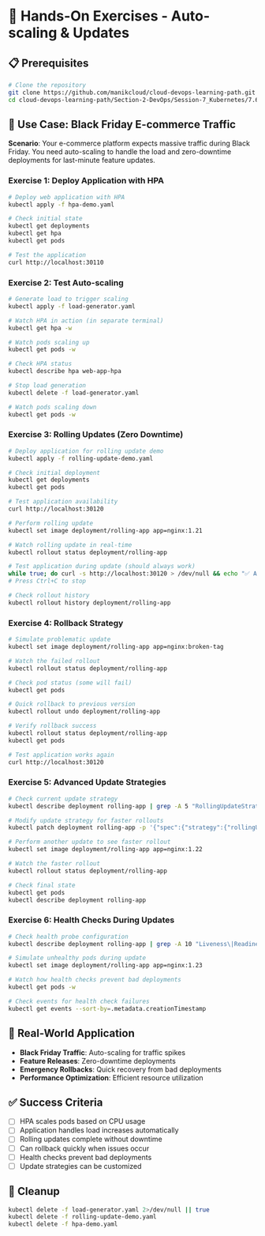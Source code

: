 # 🧪 Hands-On Exercises - Auto-scaling & Updates

## 📋 Prerequisites
```bash
# Clone the repository
git clone https://github.com/manikcloud/cloud-devops-learning-path.git
cd cloud-devops-learning-path/Section-2-DevOps/Session-7_Kubernetes/7.6_autoscaling_updates
```

## 🎯 Use Case: Black Friday E-commerce Traffic

**Scenario**: Your e-commerce platform expects massive traffic during Black Friday. You need auto-scaling to handle the load and zero-downtime deployments for last-minute feature updates.

### Exercise 1: Deploy Application with HPA
```bash
# Deploy web application with HPA
kubectl apply -f hpa-demo.yaml

# Check initial state
kubectl get deployments
kubectl get hpa
kubectl get pods

# Test the application
curl http://localhost:30110
```

### Exercise 2: Test Auto-scaling
```bash
# Generate load to trigger scaling
kubectl apply -f load-generator.yaml

# Watch HPA in action (in separate terminal)
kubectl get hpa -w

# Watch pods scaling up
kubectl get pods -w

# Check HPA status
kubectl describe hpa web-app-hpa

# Stop load generation
kubectl delete -f load-generator.yaml

# Watch pods scaling down
kubectl get pods -w
```

### Exercise 3: Rolling Updates (Zero Downtime)
```bash
# Deploy application for rolling update demo
kubectl apply -f rolling-update-demo.yaml

# Check initial deployment
kubectl get deployments
kubectl get pods

# Test application availability
curl http://localhost:30120

# Perform rolling update
kubectl set image deployment/rolling-app app=nginx:1.21

# Watch rolling update in real-time
kubectl rollout status deployment/rolling-app

# Test application during update (should always work)
while true; do curl -s http://localhost:30120 > /dev/null && echo "✅ App accessible" || echo "❌ App down"; sleep 1; done
# Press Ctrl+C to stop

# Check rollout history
kubectl rollout history deployment/rolling-app
```

### Exercise 4: Rollback Strategy
```bash
# Simulate problematic update
kubectl set image deployment/rolling-app app=nginx:broken-tag

# Watch the failed rollout
kubectl rollout status deployment/rolling-app

# Check pod status (some will fail)
kubectl get pods

# Quick rollback to previous version
kubectl rollout undo deployment/rolling-app

# Verify rollback success
kubectl rollout status deployment/rolling-app
kubectl get pods

# Test application works again
curl http://localhost:30120
```

### Exercise 5: Advanced Update Strategies
```bash
# Check current update strategy
kubectl describe deployment rolling-app | grep -A 5 "RollingUpdateStrategy"

# Modify update strategy for faster rollouts
kubectl patch deployment rolling-app -p '{"spec":{"strategy":{"rollingUpdate":{"maxSurge":"50%","maxUnavailable":"25%"}}}}'

# Perform another update to see faster rollout
kubectl set image deployment/rolling-app app=nginx:1.22

# Watch the faster rollout
kubectl rollout status deployment/rolling-app

# Check final state
kubectl get pods
kubectl describe deployment rolling-app
```

### Exercise 6: Health Checks During Updates
```bash
# Check health probe configuration
kubectl describe deployment rolling-app | grep -A 10 "Liveness\|Readiness"

# Simulate unhealthy pods during update
kubectl set image deployment/rolling-app app=nginx:1.23

# Watch how health checks prevent bad deployments
kubectl get pods -w

# Check events for health check failures
kubectl get events --sort-by=.metadata.creationTimestamp
```

## 🎯 Real-World Application
- **Black Friday Traffic**: Auto-scaling for traffic spikes
- **Feature Releases**: Zero-downtime deployments
- **Emergency Rollbacks**: Quick recovery from bad deployments
- **Performance Optimization**: Efficient resource utilization

## ✅ Success Criteria
- [ ] HPA scales pods based on CPU usage
- [ ] Application handles load increases automatically
- [ ] Rolling updates complete without downtime
- [ ] Can rollback quickly when issues occur
- [ ] Health checks prevent bad deployments
- [ ] Update strategies can be customized

## 🧹 Cleanup
```bash
kubectl delete -f load-generator.yaml 2>/dev/null || true
kubectl delete -f rolling-update-demo.yaml
kubectl delete -f hpa-demo.yaml
```
